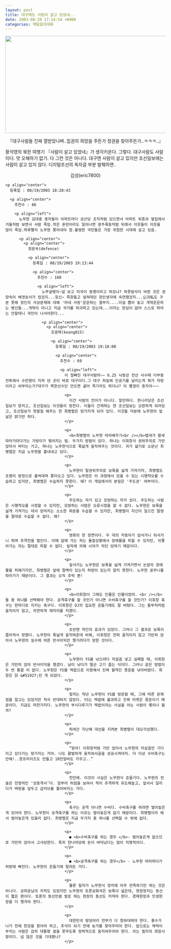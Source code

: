 ```yaml
---
layout: post
title: 대구에도 사람이 살고 있었네..
date: 2003-08-20 17:14:54 +0900
categories: 깨달음의대화
---
```

<p align="center">
  <img src="http://drkimz.com/technote/board/KDR/upimg/1061282998.jpg" width="550" height="305" border="0" />
</p>

<p align="center">
  『대구사람들 진짜 열받았나벼..집권의 희망을 주든가 정권을 찾아주든가..ㅋㅋㅋ..』
</p>

황석영의 북한 여행기 『사람이 살고 있었네』가 생각키운다. 그렇다. 대구사람도 사람이다. 앗 오해하기 없기. 다 그런 것은 아니다. 대구엔 사람이 살고 있지만 조선일보에는 사람이 살고 있지 않다. 디지털조선의 독자글 부분 발췌하면..

<p align="center">
  <p align="center">
    김성(eric7800) 
    
    <p align="center">
      등록일 : 08/19/2003 18:28:43 
      
      <p align="center">
        추천수 : 66 
        
        <p align="left">
          노무현 김대중 종자들이 아파트마다 공산당 조직처럼 있으면서 아파트 위층과 옆집에서 거울처럼 보면서 사람 죽임.작은 혼란이라도 일어나면 광주폭동처럼 뒤에서 이웃들이 이웃을 많이 죽임.하루빨리 노무현 쫓아내야 함.불쌍한 국민들은 가장 위험한 시대에 살고 있음. 
          
          <p align="center">
            <p align="center">
              정문숙(defence) 
              
              <p align="center">
                등록일 : 08/19/2003 19:13:44 
                
                <p align="center">
                  추천수 : 160 
                  
                  <p align="left">
                    노쭈글탱이~널 보고 미국이 동맹이라고 하겄냐? 하룻밤사이 바뀐 것은 권양숙이 베겟송사가 컸겄지...등신~ 죽창들고 설쳐대던 장인생각에 숙연했겄지...公과私도 구분 못해 장인의 사상문제에 대해 '아내 사랑'운운하는 철부지....이걸 뽑아 놓고 개혁운운하는 병신들...개혁이 아니고 지금 국가를 파괴하고 있는데...이자는 양심이 없어 스스로 하야는 안할테니 국민이 나서야한다... 
                    
                    <p align="center">
                      <p align="center">
                        조광제(koang815) 
                        
                        <p align="center">
                          등록일 : 08/19/2003 19:18:00 
                          
                          <p align="center">
                            추천수 : 69 
                            
                            <p align="left">
                              이 얼빠진 대구사람아~~ 6.25 낙동강 전선 사수때 다부동전투에서 수만명이 지켜 낸 곳이 바로 대구이다.그 대구 하늘에 인공기를 날리는게 뭐가 자랑이라고 씨부리는가?대구가 북한선수단 안오면 굶어 죽기라도 하더냐? 이 빨갱이 종자야~~~ 
                              
                              <p>
                                이건 사람의 언어가 아니다. 알만하다. 한나라당은 조선일보가 망치고, 조선일보는 이것들이 망친다. 이들이 건재하는 한 조선일보는 오판하게 되어있고, 조선일보가 헛발질 해주는 한 최병렬은 망가지게 되어 있다. 이것들 덕분에 노무현의 앞날은 밝기만 하다.
                              </p>
                              
                              <p>
                                <b>최병렬의 노무현 따라배우기<br /></b>뱁새가 황새 따라가려다가는 가랑이가 찢어지는 법. 두가지 방법이 있다. 하나는 이회창식 권위주의로 가만 앉아서 버티는 거고, 하나는 노무현식으로 폭넓게 움직여주는 것이다. 귀가 얇기로 소문난 최병렬은 지금 노무현을 흉내내고 있다.
                              </p>
                              
                              <p>
                                노무현이 탈권위주의로 보폭을 넓게 가져가자, 최병렬도 초랭이 방정으로 촐싹대며 쫓아오고 있다. 노무현은 이 과정에서 있을 수 있는 시행착오를 수습하고 있지만, 최병렬은 수습하지 못한다. 왜? 이 게임에서의 본질은 '주도권' 여부이다.
                              </p>
                              
                              <p>
                                주도하는 자가 있고 모방하는 자가 있다. 주도하는 사람은 시행착오를 시정할 수 있지만, 모방하는 사람은 오류시정을 할 수 없다. 노무현은 보폭을 넓게 가져가는 데서 얻어지는 소소한 파문을 수습할 수 있지만, 최병렬이 자신이 일으킨 말썽을 절대로 수습할 수 없다. 왜?
                              </p>
                              
                              <p>
                                영화의 한 장면이다. 두 대의 자동차가 앞서거니 뒤서거니 하며 추격전을 벌인다. 이때 앞에 가는 차는 돌발상황에서 장애물을 피할 수 있지만, 뒤쫓아가는 차는 절대로 피할 수 없다. 앞차에 의해 시야가 차단 당하기 때문이다.
                              </p>
                              
                              <p>
                                앞서가는 노무현은 보폭을 넓게 가져가면서 눈앞의 장애물을 피해가지만, 최병렬은 앞에 절벽이 있는지 허방이 있는지 알지 못한다. 노무현 꽁무니를 따라가기 때문이다. 그 결과는 오직 추락 뿐!
                              </p>
                              
                              <p>
                                <b>이회창이 그래도 인물은 인물이었어. <br /></b>둘 중 하나를 선택해야 한다. 공격축구를 할 것인가 아니면 수비축구를 할 것인가? 이회창 축구는 한마디로 지키는 축구다. 이회창은 DJ의 집요한 흔들기에도 잘 버텼다. 그는 돌부처처럼 움직이지 않고, 의연하게 제자리를 지켰다.
                              </p>
                              
                              <p>
                                초반엔 약간의 효과가 있었다. 그러나 그 결과로 보폭이 좁아져서 망했다. 노무현이 폭넓게 움직여준데 비해, 이회창은 전혀 움직이지 않고 가만히 앉아서 노무현의 실수에 따른 반사이익만 챙기려다가 망한 것이다.
                              </p>
                              
                              <p>
                                노무현이 YS를 낚으려다 자살골 넣고 실패할 때, 이회창은 가만히 앉아 반사이익을 챙겼다. 남이 낚다가 떨군 고기 줍는 식이다. 그러나 같은 방법이 두 번 통할 리 없다. 노무현은 YS를 떡밥으로 이용해서 진짜 월척인 몽준을 낚아버렸다. 회창은 닭 &#51927;던 개 되었다.
                              </p>
                              
                              <p>
                                필자는 작년 노무현이 YS를 방문할 때, 그에 따른 문제점을 알고는 있었지만 적극 반대하지 않았다. YS는 떡밥에 불과하고 진짜 타켓은 몽준이기 때문이다. 지금도 마찬가지다. 노무현의 부시다루기가 떡밥이라는 사실을 아는 사람이 몇이나 될까?
                              </p>
                              
                              <p>
                                하여간 지난해 대선을 지켜본 최병렬이 대오각성했다.
                              </p>
                              
                              <p>
                                “맞어! 이회창처럼 가만 앉아서 노무현의 자살골만 기다리고 있다가는 망가지는 거야. 나도 활발하게 움직여서골을 성공시켜야지. 더 이상 수비축구는 안해!..창프라이즈도 만들고 10만알바도 키우고..”
                              </p>
                              
                              <p>
                                천만에. 이것이 사실은 노무현식 흔들기다. 노무현의 전술은 전형적인 ‘성동격서’다. 일부러 허점을 보여서 적이 추격하게 유도해놓고, 앞서서 달리다가 벼랑을 앞두고 급커브를 틀어버리는 거다.
                              </p>
                              
                              <p>
                                축구는 공격 아니면 수비다. 수비축구를 하려면 벌어놓은게 있어야 한다. 노무현이 공격축구를 하는 이유는 벌어놓은게 없기 때문이다. 최병렬이라 해서 벌어놓은게 있을리 없다. 최병렬은 지금 두가지 중 하나를 선택할 수 밖에 없다.
                              </p>
                              
                              <p>
                                ● <b>수비축구를 하는 경우 </b>- 벌어놓은게 없으므로 가만히 앉아서 고사당한다. 특히 한나라당에 돈이 바닥났다는 점이 치명적이다.
                              </p>
                              
                              <p>
                                ● <b>공격축구를 하는 경우</b> - 노무현 따라하다가 허방에 빠진다. 노무현의 흔들기에 말려든 거다.
                              </p>
                              
                              <p>
                                물론 필자가 노무현식 정치에 아주 만족하기만 하는 것은 아니다. 공희준님의 지적도 있었지만 노무현의 토론공화국은 보폭이 넓은데, 현장정치는 동선이 짧은 편이다. 토론의 동선만큼 발로 뛰는 현장의 동선도 커져야 한다. 경제현장과 민생현장을 더 챙겨야 한다.
                              </p>
                              
                              <p>
                                대한민국 땅덩어리 전부가 다 청와대여야 한다. 홍수가 나기 전에 한강을 찾아야 하고, 추석이 되기 전에 농가를 찾아주어야 한다. 앞으로는 체력이 부치는 사람은 감히 대통령 꿈을 못꾸도록 정력적으로 움직여주어야 한다. 이는 필자의 희망사항이다. 넘 많은 것을 기대했나?
                              </p>